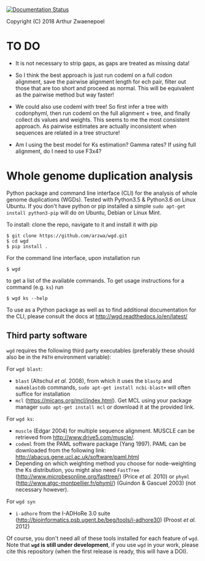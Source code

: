 [![Documentation Status](https://readthedocs.org/projects/wgd/badge/?version=latest)](http://wgd.readthedocs.io/en/latest/?badge=latest)

Copyright (C) 2018 Arthur Zwaenepoel

# TO DO

- It is not necessary to strip gaps, as gaps are treated as missing data!

- So I think the best approach is just run codeml on a full codon alignment,
save the pairwise alignment length for ech pair, filter out those that are 
too short and proceed as normal. This will be equivalent as the pairwise 
method but way faster!

- We could also use codeml with tree! So first infer a tree with codonphyml,
then run codeml on the full alignment + tree, and finally collect ds values 
and weights. This seems to me the most consistent approach. As pairwise 
estimates are actually inconsistent when sequences are related in a tree 
structure!

- Am I using the best model for Ks estimation? Gamma rates? If using full 
alignment, do I need to use F3x4?

# Whole genome duplication analysis

Python package and command line interface (CLI) for the analysis
of whole genome duplications (WGDs). Tested with Python3.5 & Python3.6
on Linux Ubuntu. If you don't have python or pip installed a simple
`sudo apt-get install python3-pip` will do on Ubuntu, Debian or Linux Mint.

To install: clone the repo, navigate to it and install it with pip

    $ git clone https://github.com/arzwa/wgd.git
    $ cd wgd
    $ pip install .

For the command line interface, upon installation run

    $ wgd

to get a list of the available commands. To get usage instructions for
a command (e.g. `ks`) run

    $ wgd ks --help

To use as a Python package as well as to find additional documentation
for the CLI, please consult the docs at http://wgd.readthedocs.io/en/latest/

## Third party software

`wgd` requires the following third party executables (preferably these should also be in the `PATH` environment variable):

For `wgd blast`:
- `blast` (Altschul _et al._ 2008), from which it uses the `blastp` and `makeblastdb` commands,
`sudo apt-get install ncbi-blast+` will often suffice for installation
- `mcl` (https://micans.org/mcl/index.html). Get MCL using your package
manager ``sudo apt-get install mcl`` or download it at the provided link.

For `wgd ks`:
- `muscle` (Edgar 2004) for multiple sequence alignment. MUSCLE can be
retrieved from http://www.drive5.com/muscle/.
- `codeml` from the PAML software package (Yang 1997). PAML can be downloaded
from the following link: http://abacus.gene.ucl.ac.uk/software/paml.html
- Depending on which weighting method you choose for node-weighting the Ks distribution, you might also
need `FastTree` (http://www.microbesonline.org/fasttree/) (Price _et al._ 2010) or ``phyml``
(http://www.atgc-montpellier.fr/phyml/) (Guindon & Gascuel 2003) (not necessary however).

For `wgd syn`
- ``i-adhore`` from the I-ADHoRe 3.0 suite (http://bioinformatics.psb.ugent.be/beg/tools/i-adhore30) (Proost _et al._ 2012)

Of course, you don't need all of these tools installed for each feature of ``wgd``. Note that **`wgd` is still under development**, if you use `wgd` in your work, please cite this repository (when the first release is ready, this will have a DOI).
